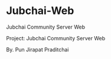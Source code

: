 # Jubchai-Web
Jubchai Community Server Web

Project: Jubchai Community Server Web

By. Pun Jirapat Praditchai
